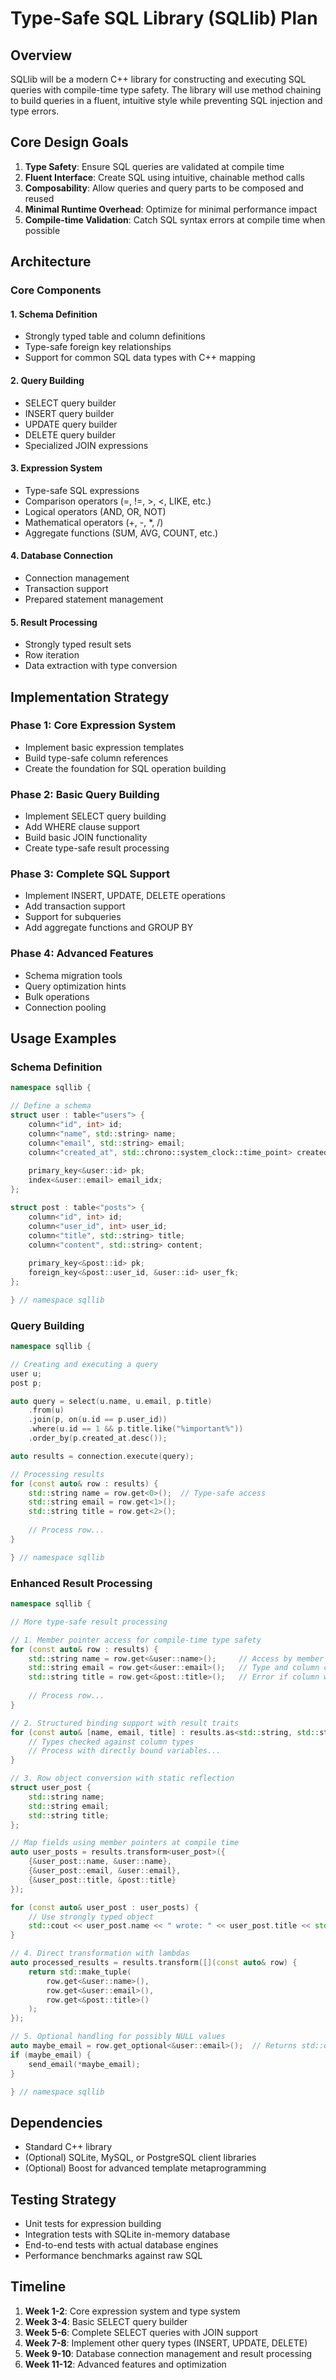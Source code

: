 # Type-Safe SQL Library (SQLlib) Plan

## Overview
SQLlib will be a modern C++ library for constructing and executing SQL queries with compile-time type safety. The library will use method chaining to build queries in a fluent, intuitive style while preventing SQL injection and type errors.

## Core Design Goals
1. **Type Safety**: Ensure SQL queries are validated at compile time
2. **Fluent Interface**: Create SQL using intuitive, chainable method calls
3. **Composability**: Allow queries and query parts to be composed and reused
4. **Minimal Runtime Overhead**: Optimize for minimal performance impact
5. **Compile-time Validation**: Catch SQL syntax errors at compile time when possible

## Architecture

### Core Components

#### 1. Schema Definition
- Strongly typed table and column definitions
- Type-safe foreign key relationships
- Support for common SQL data types with C++ mapping

#### 2. Query Building
- SELECT query builder
- INSERT query builder
- UPDATE query builder
- DELETE query builder
- Specialized JOIN expressions

#### 3. Expression System
- Type-safe SQL expressions
- Comparison operators (=, !=, >, <, LIKE, etc.)
- Logical operators (AND, OR, NOT)
- Mathematical operators (+, -, *, /)
- Aggregate functions (SUM, AVG, COUNT, etc.)

#### 4. Database Connection
- Connection management
- Transaction support
- Prepared statement management

#### 5. Result Processing
- Strongly typed result sets
- Row iteration
- Data extraction with type conversion

## Implementation Strategy

### Phase 1: Core Expression System
- Implement basic expression templates
- Build type-safe column references
- Create the foundation for SQL operation building

### Phase 2: Basic Query Building
- Implement SELECT query building
- Add WHERE clause support
- Build basic JOIN functionality
- Create type-safe result processing

### Phase 3: Complete SQL Support
- Implement INSERT, UPDATE, DELETE operations
- Add transaction support
- Support for subqueries
- Add aggregate functions and GROUP BY

### Phase 4: Advanced Features
- Schema migration tools
- Query optimization hints
- Bulk operations
- Connection pooling

## Usage Examples

### Schema Definition
```cpp
namespace sqllib {

// Define a schema
struct user : table<"users"> {
    column<"id", int> id;
    column<"name", std::string> name;
    column<"email", std::string> email;
    column<"created_at", std::chrono::system_clock::time_point> created_at;
    
    primary_key<&user::id> pk;
    index<&user::email> email_idx;
};

struct post : table<"posts"> {
    column<"id", int> id;
    column<"user_id", int> user_id;
    column<"title", std::string> title;
    column<"content", std::string> content;
    
    primary_key<&post::id> pk;
    foreign_key<&post::user_id, &user::id> user_fk;
};

} // namespace sqllib
```

### Query Building
```cpp
namespace sqllib {

// Creating and executing a query
user u;
post p;

auto query = select(u.name, u.email, p.title)
    .from(u)
    .join(p, on(u.id == p.user_id))
    .where(u.id == 1 && p.title.like("%important%"))
    .order_by(p.created_at.desc());

auto results = connection.execute(query);

// Processing results
for (const auto& row : results) {
    std::string name = row.get<0>();  // Type-safe access
    std::string email = row.get<1>();
    std::string title = row.get<2>();
    
    // Process row...
}

} // namespace sqllib
```

### Enhanced Result Processing
```cpp
namespace sqllib {

// More type-safe result processing

// 1. Member pointer access for compile-time type safety
for (const auto& row : results) {
    std::string name = row.get<&user::name>();     // Access by member pointer
    std::string email = row.get<&user::email>();   // Type and column checked at compile time
    std::string title = row.get<&post::title>();   // Error if column wasn't in the SELECT
    
    // Process row...
}

// 2. Structured binding support with result traits
for (const auto& [name, email, title] : results.as<std::string, std::string, std::string>()) {
    // Types checked against column types
    // Process with directly bound variables...
}

// 3. Row object conversion with static reflection
struct user_post {
    std::string name;
    std::string email;
    std::string title;
};

// Map fields using member pointers at compile time
auto user_posts = results.transform<user_post>({
    {&user_post::name, &user::name},
    {&user_post::email, &user::email},
    {&user_post::title, &post::title}
});

for (const auto& user_post : user_posts) {
    // Use strongly typed object
    std::cout << user_post.name << " wrote: " << user_post.title << std::endl;
}

// 4. Direct transformation with lambdas
auto processed_results = results.transform([](const auto& row) {
    return std::make_tuple(
        row.get<&user::name>(),
        row.get<&user::email>(),
        row.get<&post::title>()
    );
});

// 5. Optional handling for possibly NULL values
auto maybe_email = row.get_optional<&user::email>();  // Returns std::optional<std::string>
if (maybe_email) {
    send_email(*maybe_email);
}

} // namespace sqllib
```

## Dependencies
- Standard C++ library
- (Optional) SQLite, MySQL, or PostgreSQL client libraries
- (Optional) Boost for advanced template metaprogramming

## Testing Strategy
- Unit tests for expression building
- Integration tests with SQLite in-memory database
- End-to-end tests with actual database engines
- Performance benchmarks against raw SQL

## Timeline
1. **Week 1-2**: Core expression system and type system
2. **Week 3-4**: Basic SELECT query builder
3. **Week 5-6**: Complete SELECT queries with JOIN support
4. **Week 7-8**: Implement other query types (INSERT, UPDATE, DELETE)
5. **Week 9-10**: Database connection management and result processing
6. **Week 11-12**: Advanced features and optimization
